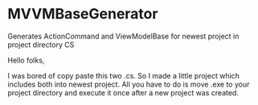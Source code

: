 # MVVMBaseGenerator
Generates ActionCommand and ViewModelBase for newest project in project directory CS

Hello folks,

I was bored of copy paste this two .cs. So I made a little project which includes both into newest project. 
All you have to do is move .exe to your project directory and execute it once after a new project was created.
